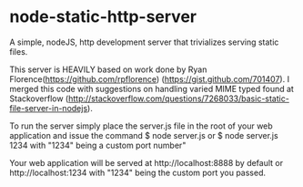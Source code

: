 node-static-http-server
=======================

A simple, nodeJS, http development server that trivializes serving static files. 

This server is HEAVILY based on work done by Ryan Florence(https://github.com/rpflorence) (https://gist.github.com/701407). I merged this code with suggestions on handling varied MIME typed found at Stackoverflow (http://stackoverflow.com/questions/7268033/basic-static-file-server-in-nodejs).

To run the server simply place the server.js file in the root of your web application and issue the command 
$ node server.js
or
$ node server.js 1234
with "1234" being a custom port number"

Your web application will be served at http://localhost:8888 by default or http://localhost:1234 with "1234" being the custom port you passed.